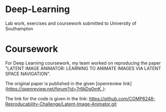 # Deep-Learning
Lab work, exercises and coursework submitted to University of Southampton

# Coursework
For Deep Learning coursework, my team worked on reproducing the paper "LATENT IMAGE ANIMATOR: LEARNING TO ANIMATE IMAGES VIA LATENT SPACE NAVIGATION".

The original paper is published in the given [openreview link] (https://openreview.net/forum?id=7r6kDq0mK_):


The link for the code is given in the link:
https://github.com/COMP6248-Reproducability-Challenge/Latent-Image-Animator.git
